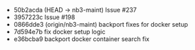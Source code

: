 - 50b2acda (HEAD -> nb3-maint) Issue #237
- 3957223c Issue #198
- 0866dde3 (origin/nb3-maint) backport fixes for docker setup
- 7d594e7b fix docker setup logic
- e36bcba9 backport docker container search fix
